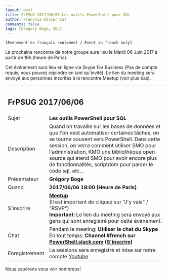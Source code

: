 ```yaml
---
layout: post
title: FrPSUG 2017/06/06 Les outils PowerShell pour SQL
author: Francois-Xavier Cat
comments: false
tags: [Grégory Boge, SQL]
---
```


```
[Événement en français seulement / Event in french only]
```

La prochaine rencontre de notre groupe aura lieu le Mardi 06 Juin 2017 à partir de 19h (heure de Paris).

Cet événement aura lieu en ligne via Skype For Business (Pas de compte requis, vous pouvez rejoindre en tant qu'invité).
Le lien du meeting sera envoyé aux personnes inscrites à la rencontre Meetup (voir plus bas).


<table>
<tr>
<td colspan="2"><h2>FrPSUG 2017/06/06</h2></td>

</tr>
<tr>
    <td>Sujet</td>
<td> <b>Les outils PowerShell pour SQL</b></td>
</tr>
<tr>
    <td>Description</td>
<td> Quand on travaille sur les bases de données et que l'on veut automatiser certaines tâches, on se tourne souvent vers PowerShell. Dans cette session, on verra comment utiliser SMO pour l'administration, KMO une bibliothèque open source qui étend SMO pour avoir encore plus de fonctionnalités, scriptdom pour parser le code sql, etc...
</td>
</tr>
<tr>
    <td>Présentateur</td>
<td> <b>Grégory Boge</b></td>
</tr>
<tr>
    <td>Quand</td>
<td> <b>2017/06/06 19:00 (Heure de Paris)</b></td>
</tr>
<tr>
    <td>S'inscrire</td>
<td> <b><a href="https://www.meetup.com/fr-FR/FrenchPSUG/events/238614198/">Meetup</a></b> <br>(Il est important de cliquez sur "J'y vais" / "RSVP")
<br> <b>Important:</b> Le lien du meeting sera envoyé aux gens qui sont enregistré pour cette événement.
</td>
</tr>
<tr>
    <td>Chat</td>
<td>Pendant le meeting: <b>Utiliser le chat du Skype</b> <br> En tout temps:<b> Channel #french sur <a href="https://powershell.slack.com/Slack">PowerShell.slack.com</a>  (<a href="http://slack.poshcode.org/">S'inscrire</a>)</b></td>
</tr>
<tr>
    <td>Enregistrement</td>
<td>La sessions sera enregistré et mise sur notre compte <a href="https://www.youtube.com/channel/UCyxicOKZNm_u1opF_xAYfDA">Youtube</a></td>
</tr>
</table>

Nous espérons vous voir nombreux!